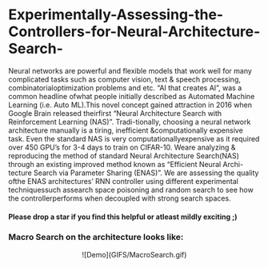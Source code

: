# Experimentally-Assessing-the-Controllers-for-Neural-Architecture-Search-
Neural networks are powerful and flexible models that work well for many complicated tasks such as computer vision, text &amp; speech processing, combinatorialoptimization problems and etc. “AI that creates AI”, was a common headline ofwhat people initially described as Automated Machine Learning (i.e. Auto ML).This novel concept gained attraction in 2016 when Google Brain released theirfirst “Neural Architecture Search with Reinforcement Learning (NAS)”. Tradi-tionally, choosing a neural network architecture manually is a tiring, inefficient &amp;computationally expensive task. Even the standard NAS is very computationallyexpensive as it required over 450 GPU’s for 3-4 days to train on CIFAR-10. Weare analyzing &amp; reproducing the method of standard Neural Architecture Search(NAS) through an existing improved method known as “Efficient Neural Archi-tecture Search via Parameter Sharing (ENAS)”. We are assessing the quality ofthe ENAS architectures’ RNN controller using different experimental techniquessuch assearch space poisoning and random search to see how the controllerperforms when decoupled with strong search spaces.
#### Please drop a star if you find this helpful or atleast mildly exciting ;)

### Macro Search on the architecture looks like:
<p align="center">
![Demo](GIFS/MacroSearch.gif)
</p>
